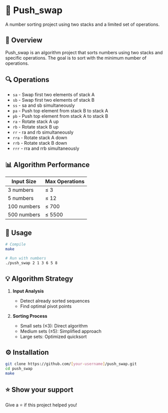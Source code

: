 # 🔄 Push_swap

A number sorting project using two stacks and a limited set of operations.

## 🎯 Overview

Push_swap is an algorithm project that sorts numbers using two stacks and specific operations. The goal is to sort with the minimum number of operations.

## 🔍 Operations

- `sa` - Swap first two elements of stack A
- `sb` - Swap first two elements of stack B
- `ss` - sa and sb simultaneously
- `pa` - Push top element from stack B to stack A
- `pb` - Push top element from stack A to stack B
- `ra` - Rotate stack A up
- `rb` - Rotate stack B up
- `rr` - ra and rb simultaneously
- `rra` - Rotate stack A down
- `rrb` - Rotate stack B down
- `rrr` - rra and rrb simultaneously

## 📊 Algorithm Performance

| Input Size | Max Operations |
|------------|---------------|
| 3 numbers  | ≤ 3          |
| 5 numbers  | ≤ 12         |
| 100 numbers| ≤ 700        |
| 500 numbers| ≤ 5500       |

## 🚀 Usage

```bash
# Compile
make

# Run with numbers
./push_swap 2 1 3 6 5 8
```

## 💡 Algorithm Strategy

1. **Input Analysis**
   - Detect already sorted sequences
   - Find optimal pivot points

2. **Sorting Process**
   - Small sets (≤3): Direct algorithm
   - Medium sets (≤5): Simplified approach
   - Large sets: Optimized quicksort

## ⚙️ Installation

```bash
git clone https://github.com/[your-username]/push_swap.git
cd push_swap
make
```

## ⭐ Show your support

Give a ⭐️ if this project helped you!
